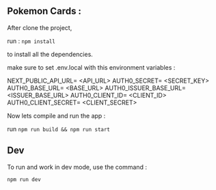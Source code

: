 ## Pokemon Cards :

After clone the project,

run : `npm install`

to install all the dependencies.

make sure to set .env.local with this environment variables :

NEXT_PUBLIC_API_URL= <API_URL>
AUTH0_SECRET= <SECRET_KEY>
AUTH0_BASE_URL= <BASE_URL>
AUTH0_ISSUER_BASE_URL= <ISSUER_BASE_URL>
AUTH0_CLIENT_ID= <CLIENT_ID>
AUTH0_CLIENT_SECRET= <CLIENT_SECRET>

Now lets compile and run the app :

run `npm run build && npm run start`

## Dev

To run and work in dev mode, use the command :

`npm run dev`
